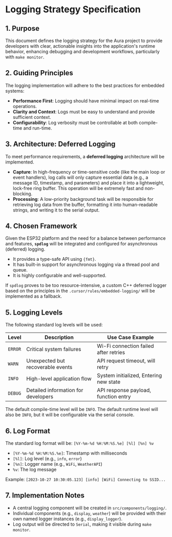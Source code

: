 # Logging Strategy Specification

## 1. Purpose

This document defines the logging strategy for the Aura project to provide developers with clear, actionable insights into the application's runtime behavior, enhancing debugging and development workflows, particularly with `make monitor`.

## 2. Guiding Principles

The logging implementation will adhere to the best practices for embedded systems:

- **Performance First**: Logging should have minimal impact on real-time operations.
- **Clarity and Context**: Logs must be easy to understand and provide sufficient context.
- **Configurability**: Log verbosity must be controllable at both compile-time and run-time.

## 3. Architecture: Deferred Logging

To meet performance requirements, a **deferred logging** architecture will be implemented.

- **Capture**: In high-frequency or time-sensitive code (like the main loop or event handlers), log calls will only capture essential data (e.g., a message ID, timestamp, and parameters) and place it into a lightweight, lock-free ring buffer. This operation will be extremely fast and non-blocking.
- **Processing**: A low-priority background task will be responsible for retrieving log data from the buffer, formatting it into human-readable strings, and writing it to the serial output.

## 4. Chosen Framework

Given the ESP32 platform and the need for a balance between performance and features, **`spdlog`** will be integrated and configured for asynchronous (deferred) logging.

- It provides a type-safe API using `{fmt}`.
- It has built-in support for asynchronous logging via a thread pool and queue.
- It is highly configurable and well-supported.

If `spdlog` proves to be too resource-intensive, a custom C++ deferred logger based on the principles in the `.cursor/rules/embedded-logging/` will be implemented as a fallback.

## 5. Logging Levels

The following standard log levels will be used:

| Level   | Description                               | Use Case Example                    |
|---------|-------------------------------------------|-------------------------------------|
| `ERROR` | Critical system failures                  | Wi-Fi connection failed after retries |
| `WARN`  | Unexpected but recoverable events         | API request timeout, will retry     |
| `INFO`  | High-level application flow               | System initialized, Entering new state |
| `DEBUG` | Detailed information for developers       | API response payload, function entry  |

The default compile-time level will be `INFO`. The default runtime level will also be `INFO`, but it will be configurable via the serial console.

## 6. Log Format

The standard log format will be:
`[%Y-%m-%d %H:%M:%S.%e] [%l] [%n] %v`

- `[%Y-%m-%d %H:%M:%S.%e]`: Timestamp with milliseconds
- `[%l]`: Log level (e.g., `info`, `error`)
- `[%n]`: Logger name (e.g., `WiFi`, `WeatherAPI`)
- `%v`: The log message

Example:
`[2023-10-27 10:30:05.123] [info] [WiFi] Connecting to SSID...`

## 7. Implementation Notes

- A central logging component will be created in `src/components/logging/`.
- Individual components (e.g., `display`, `weather`) will be provided with their own named logger instances (e.g., `display_logger`).
- Log output will be directed to `Serial`, making it visible during `make monitor`. 